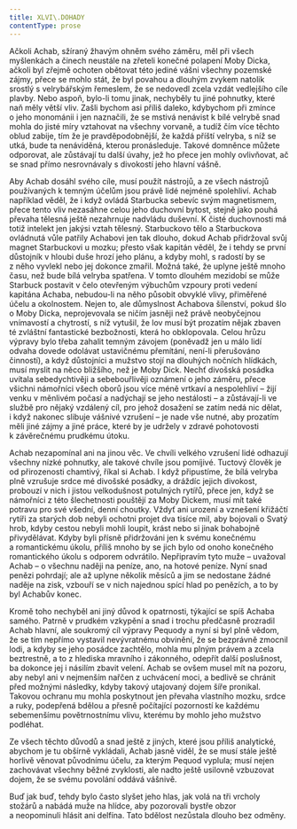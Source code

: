 ```yaml
---
title: XLVI\.DOHADY
contentType: prose
---
```


Ačkoli Achab, sžíraný žhavým ohněm svého záměru, měl při všech myšlenkách a činech neustále na zřeteli konečné polapení Moby Dicka, ačkoli byl zřejmě ochoten obětovat této jediné vášni všechny pozemské zájmy, přece se mohlo stát, že byl povahou a dlouhým zvykem natolik srostlý s velrybářským řemeslem, že se nedovedl zcela vzdát vedlejšího cíle plavby. Nebo aspoň, bylo-li tomu jinak, nechyběly tu jiné pohnutky, které naň měly větší vliv. Zašli bychom asi příliš daleko, kdybychom při zmínce o jeho monománii i jen naznačili, že se mstivá nenávist k bílé velrybě snad mohla do jisté míry vztahovat na všechny vorvaně, a tudíž čím více těchto oblud zabije, tím že je pravděpodobnější, že každá příští velryba, s níž se utká, bude ta nenáviděná, kterou pronásleduje. Takové domněnce můžete odporovat, ale zůstávají tu další úvahy, jež ho přece jen mohly ovlivňovat, ač se snad přímo nesrovnávaly s divokostí jeho hlavní vášně.

Aby Achab dosáhl svého cíle, musí použít nástrojů, a ze všech nástrojů používaných k temným účelům jsou právě lidé nejméně spolehliví. Achab například věděl, že i když ovládá Starbucka sebevíc svým magnetismem, přece tento vliv nezasáhne celou jeho duchovní bytost, stejně jako pouhá převaha tělesná ještě nezahrnuje nadvládu duševní. K čisté duchovnosti má totiž intelekt jen jakýsi vztah tělesný. Starbuckovo tělo a Starbuckova ovládnutá vůle patřily Achabovi jen tak dlouho, dokud Achab přidržoval svůj magnet Starbuckovi u mozku; přesto však kapitán věděl, že i tehdy se první důstojník v hloubi duše hrozí jeho plánu, a kdyby mohl, s radostí by se z něho vyvlekl nebo jej dokonce zmařil. Možná také, že uplyne ještě mnoho času, než bude bílá velryba spatřena. V tomto dlouhém mezidobí se může Starbuck postavit v čelo otevřeným výbuchům vzpoury proti vedení kapitána Achaba, nebudou-li na něho působit obvyklé vlivy, přiměřené účelu a okolnostem. Nejen to, ale důmyslnost Achabova šílenství, pokud šlo o Moby Dicka, neprojevovala se ničím jasněji než právě neobyčejnou vnímavostí a chytrostí, s níž vytušil, že lov musí být prozatím nějak zbaven té zvláštní fantastické bezbožnosti, která ho obklopovala. Celou hrůzu výpravy bylo třeba zahalit temným závojem (poněvadž jen u málo lidí odvaha dovede odolávat ustavičnému přemítání, není-li přerušováno činností), a když důstojníci a mužstvo stojí na dlouhých nočních hlídkách, musí myslit na něco bližšího, než je Moby Dick. Nechť divošská posádka uvítala sebedychtivěji a sebebouřlivěji oznámení o jeho záměru, přece všichni námořníci všech oborů jsou více méně vrtkaví a nespolehliví – žijí venku v měnlivém počasí a nadýchají se jeho nestálosti – a zůstávají-li ve službě pro nějaký vzdálený cíl, pro jehož dosažení se zatím nedá nic dělat, i když nakonec slibuje vášnivé vzrušení – je nade vše nutné, aby prozatím měli jiné zájmy a jiné práce, které by je udržely v zdravé pohotovosti k závěrečnému prudkému útoku.

Achab nezapomínal ani na jinou věc. Ve chvíli velkého vzrušení lidé odhazují všechny nízké pohnutky, ale takové chvíle jsou pomíjivé. Tuctový člověk je od přirozenosti chamtivý, říkal si Achab. I když připustíme, že bílá velryba plně vzrušuje srdce mé divošské posádky, a dráždíc jejich divokost, probouzí v nich i jistou velkodušnost potulných rytířů, přece jen, když se námořníci z této šlechetnosti pouštějí za Moby Dickem, musí mít také potravu pro své všední, denní choutky. Vždyť ani urození a vznešení křižáčtí rytíři za starých dob nebyli ochotni projet dva tisíce mil, aby bojovali o Svatý hrob, kdyby cestou nebyli mohli loupit, krást nebo si jinak bohabojně přivydělávat. Kdyby byli přísně přidržováni jen k svému konečnému a romantickému úkolu, příliš mnoho by se jich bylo od onoho konečného romantického úkolu s odporem odvrátilo. Nepřipravím tyto muže – uvažoval Achab – o všechnu naději na peníze, ano, na hotové peníze. Nyní snad penězi pohrdají; ale až uplyne několik měsíců a jim se nedostane žádné naděje na zisk, vzbouří se v nich najednou spící hlad po penězích, a to by byl Achabův konec.

Kromě toho nechyběl ani jiný důvod k opatrnosti, týkající se spíš Achaba samého. Patrně v prudkém vzkypění a snad i trochu předčasně prozradil Achab hlavní, ale soukromý cíl výpravy Pequody a nyní si byl plně vědom, že se tím nepřímo vystavil nevývratnému obvinění, že se bezprávně zmocnil lodi, a kdyby se jeho posádce zachtělo, mohla mu plným právem a zcela beztrestně, a to z hlediska mravního i zákonného, odepřít další poslušnost, ba dokonce jej i násilím zbavit velení. Achab se ovšem musel mít na pozoru, aby nebyl ani v nejmenším nařčen z uchvácení moci, a bedlivě se chránit před možnými následky, kdyby takový utajovaný dojem šíře pronikal. Takovou ochranu mu mohla poskytnout jen převaha vlastního mozku, srdce a ruky, podepřená bdělou a přesně počítající pozorností ke každému sebemenšímu povětrnostnímu vlivu, kterému by mohlo jeho mužstvo podléhat.

Ze všech těchto důvodů a snad ještě z jiných, které jsou příliš analytické, abychom je tu obšírně vykládali, Achab jasně viděl, že se musí stále ještě horlivě věnovat původnímu účelu, za kterým Pequod vyplula; musí nejen zachovávat všechny běžné zvyklosti, ale nadto ještě usilovně vzbuzovat dojem, že se svému povolání oddává vášnivě.

Buď jak buď, tehdy bylo často slyšet jeho hlas, jak volá na tři vrcholy stožárů a nabádá muže na hlídce, aby pozorovali bystře obzor a neopominuli hlásit ani delfína. Tato bdělost nezůstala dlouho bez odměny.
